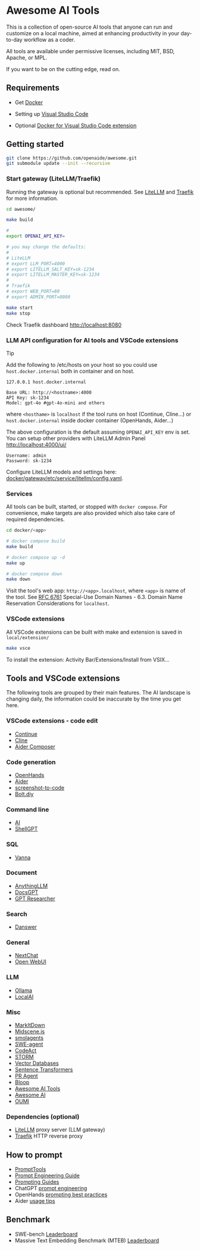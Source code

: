# Awesome AI Tools

This is a collection of open-source AI tools that anyone can run and customize on a local machine, aimed at enhancing productivity in your day-to-day workflow as a coder.

All tools are available under permissive licenses, including MIT, BSD, Apache, or MPL.

If you want to be on the cutting edge, read on.

## Requirements

* Get [Docker](https://docs.docker.com/get-started/get-docker/)

* Setting up [Visual Studio Code](https://code.visualstudio.com/docs/setup/setup-overview)

* Optional [Docker for Visual Studio Code extension](https://marketplace.visualstudio.com/items?itemName=ms-azuretools.vscode-docker)

## Getting started

```bash
git clone https://github.com/openaide/awesome.git
git submodule update --init --recursive
```

### Start gateway (LiteLLM/Traefik)

Running the gateway is optional but recommended. See [LiteLLM](https://docs.litellm.ai/docs/simple_proxy) and [Traefik](https://doc.traefik.io/traefik/) for more information.

```bash
cd awesome/

make build

#
export OPENAI_API_KEY=

# you may change the defaults:
#
# LiteLLM
# export LLM_PORT=4000
# export LITELLM_SALT_KEY=sk-1234
# export LITELLM_MASTER_KEY=sk-1234
#
# Traefik
# export WEB_PORT=80
# export ADMIN_PORT=8080

make start
make stop
```

Check Traefik dashboard [http://localhost:8080](http://localhost:8080)

### LLM API configuration for AI tools and VSCode extensions

> [!TIP]
>
> Add the following to /etc/hosts on your host so you could use `host.docker.internal` both in container and on host.
>
>`127.0.0.1 host.docker.internal`
>

```text
Base URL: http://<hostname>:4000
API Key: sk-1234
Model: gpt-4o #gpt-4o-mini and others
```

where `<hosthame>` is `localhost` if the tool runs on host (Continue, Cline...) or `host.docker.internal` inside docker container (OpenHands, Aider...)

The above configuration is the default assuming `OPENAI_API_KEY` env is set.
You can setup other providers with LiteLLM Admin Panel [http://localhost:4000/ui/](http://localhost:4000/ui/)

```text
Username: admin
Password: sk-1234
```

Configure LiteLLM models and settings here: [docker/gateway/etc/service/litellm/config.yaml](docker/gateway/etc/service/litellm/config.yaml).

### Services

All tools can be built, started, or stopped with `docker compose`. For convenience, make targets are also provided which also take care of required dependencies.

```bash
cd docker/<app>

# docker compose build
make build

# docker compose up -d
make up

# docker compose down
make down
```

Visit the tool's web app: `http://<app>.localhost`, where `<app>` is name of the tool.
See [RFC 6761](https://www.rfc-editor.org/rfc/rfc6761) Special-Use Domain Names - 6.3.  Domain Name Reservation Considerations for `localhost`.

### VSCode extensions

All VSCode extensions can be built with make and extension is saved in `local/extension/`

```bash
make vsce
```

To install the extension: Activity Bar/Extensions/Install from VSIX...

## Tools and VSCode extensions

The following tools are grouped by their main features. The AI landscape is changing daily, the information could be inaccurate by the time you get here.

### VSCode extensions - code edit

* [Continue](https://github.com/continuedev/continue)
* [Cline](https://github.com/cline/cline.git)
* [Aider Composer](https://github.com/lee88688/aider-composer.git)

### Code generation

* [OpenHands](https://docs.all-hands.dev/)
* [Aider](docker/aider/READEME.md)
* [screenshot-to-code](docker/screenshot-to-code/REAMDE.md)
* [Bolt.diy](docker/bolt.diy/README.md)

### Command line

* [AI](https://github.com/qiangli/ai.git)
* [ShellGPT](https://github.com/TheR1D/shell_gpt)

### SQL

* [Vanna](docker/vanna/README.md)

### Document

* [AnythingLLM](https://docs.anythingllm.com/)
* [DocsGPT](https://docs.docsgpt.cloud/)
* [GPT Researcher](docker/gpt-researcher/README.md)

### Search

* [Danswer](docker/danswer/README.md)

### General

* [NextChat](https://github.com/ChatGPTNextWeb/ChatGPT-Next-Web)
* [Open WebUI](https://docs.openwebui.com/)

### LLM

* [Ollama](https://github.com/ollama/ollama?tab=readme-ov-file)
* [LocalAI](https://github.com/mudler/LocalAI?tab=readme-ov-file)

### Misc

* [MarkItDown](https://github.com/microsoft/markitdown)
* [Midscene.js](https://github.com/web-infra-dev/midscene)
* [smolagents](https://github.com/huggingface/smolagents)
* [SWE-agent](https://github.com/SWE-agent/SWE-agent)
* [CodeAct](https://github.com/All-Hands-AI/OpenHands/tree/main/openhands/agenthub/codeact_agent)
* [STORM](https://github.com/stanford-oval/storm)
* [Vector Databases](https://cookbook.openai.com/examples/vector_databases/readme)
* [Sentence Transformers](https://www.sbert.net/)
* [PR Agent](https://github.com/Codium-ai/pr-agent)
* [Bloop](https://github.com/BloopAI/bloop)
* [Awesome AI Tools](https://github.com/mahseema/awesome-ai-tools)
* [Awesome AI](https://github.com/re50urces/Awesome-AI)
* [OUMI](https://github.com/oumi-ai/oumi)

### Dependencies (optional)

* [LiteLLM](https://github.com/BerriAI/litellm) proxy server (LLM gateway)
* [Traefik](https://github.com/traefik/traefik/) HTTP reverse proxy

## How to prompt

* [PromptTools](https://github.com/hegelai/prompttools)
* [Prompt Engineering Guide](https://www.promptingguide.ai/)
* [Prompting Guides](https://cookbook.openai.com/articles/related_resources#prompting-guides)
* ChatGPT [prompt engineering](https://platform.openai.com/docs/guides/prompt-engineering)
* OpenHands [prompting best practices](https://docs.all-hands.dev/modules/usage/prompting-best-practices)
* Aider [usage tips](https://aider.chat/docs/usage/tips.html)

## Benchmark

* SWE-bench [Leaderboard](https://www.swebench.com/)
* Massive Text Embedding Benchmark (MTEB) [Leaderboard](https://huggingface.co/spaces/mteb/leaderboard)